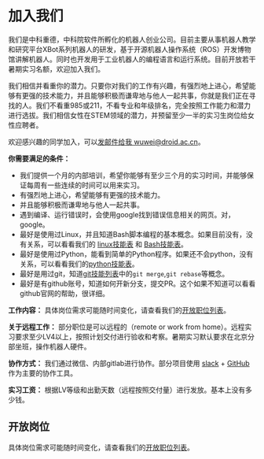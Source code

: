 # 加入我们

我们是中科重德，中科院软件所孵化的机器人创业公司。目前主要从事机器人教学和研究平台XBot系列机器人的研发，基于开源机器人操作系统（ROS）开发博物馆讲解机器人。同时也开发用于工业机器人的编程语言和运行系统。目前开放若干暑期实习名额，欢迎加入我们。

我们相信并看重你的潜力。只要你对我们的工作有兴趣，有强烈地上进心，希望能够有更强的技术能力，并且能够积极而谦卑地与他人一起共事，你就是我们正在寻找的人。我们不看重985或211，不看专业和年级排名，完全按照工作能力和潜力进行选拔。我们相信女性在STEM领域的潜力，并预留至少一半的实习生岗位给女性应聘者。

欢迎感兴趣的同学加入，可以[发邮件给我 wuwei@droid.ac.cn](mailto:wuwei@droid.ac.cn)。

**你需要满足的条件：**
- 我们提供一个月的内部培训，希望你能够有至少三个月的实习时间，并能够保证每周有一些连续的时间可以用来实习。
- 有强烈地上进心，希望能够有更强的技术能力。
- 并且能够积极而谦卑地与他人一起共事。
- 遇到编译、运行错误时，会使用google找到错误信息相关的网页。对，google。
- 最好是使用过Linux，并且知道Bash脚本编程的基本概念。如果目前没有，没有关系，可以看看我们的 [linux技能表](capabilities/linux-checklist.md) 和 [Bash技能表](capabilities/bash-checklist.md)。
- 最好是使用过Python，能看到简单的Python程序。如果还不会python，没有关系，可以看看我们的[python技能表](capabilities/python-checklist.md)。
- 最好是用过git，知道[git技能列表](capabilities/git-checklist.md)中的`git merge`,`git rebase`等概念。
- 最好是有github账号，知道如何开新分支，提交PR。这个如果不知道可以看看github官网的帮助，很详细。

**工作内容：** 具体岗位需求可能随时间变化，请查看我们的[开放职位列表](open-interns.md)。

**关于远程工作：** 部分职位是可以远程的（remote or work from home）。远程实习要求至少LV4以上，按照计划交付进行验收和考察。暑期实习默认要求在北京分部坐班，操作机器人硬件。

**协作方式：** 我们通过微信、内部gitlab进行协作。部分项目使用 [slack](https://slack.com) + [GitHub](https://github.com) 作为主要的协作工具。

**实习工资：** 根据LV等级和出勤天数（远程按照交付量）进行发放。基本上没有多少钱。

## 开放岗位

具体岗位需求可能随时间变化，请查看我们的[开放职位列表](open-interns.md)。
